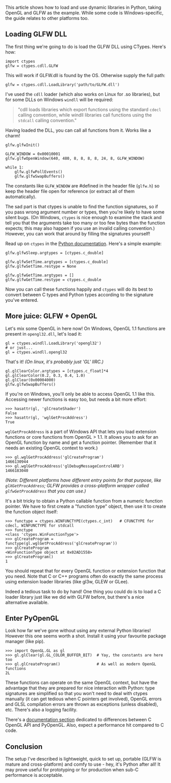 <!--
.. title: Python likes DLLs: Starting out with OpenGL and GLFW
.. slug: python-likes-dlls
.. date: 2012-10-11 01:21:45 UTC
.. tags:
.. category:
.. link:
.. description:
.. type: text
-->

This article shows how to load and use dynamic libraries in Python, taking OpenGL and GLFW as the example.
While some code is Windows-specific, the guide relates to other platforms too.

<!--more-->

Loading GLFW DLL
----------------

The first thing we're going to do is load the GLFW DLL using CTypes. Here's how:

	import ctypes
	glfw = ctypes.cdll.GLFW

This will work if GLFW.dll is found by the OS. Otherwise supply the full path:

	glfw = ctypes.cdll.LoadLibrary('path/to/GLFW.dll')

I've used the `cdll` loader (which also works on Linux for .so libraries), but for some DLLs on Windows `windll` will be required:

> "cdll loads libraries which export functions using the standard `cdecl` calling convention, while windll libraries call functions using the `stdcall` calling convention."

Having loaded the DLL, you can call all functions from it. Works like a charm!

	glfw.glfwInit()

	GLFW_WINDOW = 0x00010001
	glfw.glfwOpenWindow(640, 480, 8, 8, 8, 8, 24, 8, GLFW_WINDOW)

	while 1:
		glfw.glfwPollEvents()
		glfw.glfwSwapBuffers()

The constants like `GLFW_WINDOW` are #defined in the header file (`glfw.h`) so keep the header file open for reference (or extract all of them automatically).

The sad part is that ctypes is unable to find the function signatures, so if you pass wrong argument number or types, then you're likely to have some silent bugs. (On Windows, `ctypes` is nice enough to examine the stack and tell you that the arguments take too many or too few bytes than the function expects; this may also happen if you use an invalid calling convention.) However, you can work that around by filling the signatures yourself!

Read up on `ctypes` in the [Python documentation](http://docs.python.org/library/ctypes.html). Here's a simple example:

	glfw.glfwSleep.argtypes = [ctypes.c_double]

	glfw.glfwSetTime.argtypes = [ctypes.c_double]
	glfw.glfwSetTime.restype = None

	glfw.glfwGetTime.argtypes = []
	glfw.glfwGetTime.restype = ctypes.c_double

Now you can call these functions happily and `ctypes` will do its best to convert between C types and Python types according to the signature you've entered.


More juice: GLFW + OpenGL
-------------------------


Let's mix some OpenGL in here now! On Windows, OpenGL 1.1 functions are present in `opengl32.dll`, let's load it:

	gl = ctypes.windll.LoadLibrary('opengl32')
	# or just...
	gl = ctypes.windll.opengl32

That's it! *(On linux, it's probably just 'GL' IIRC.)*

	gl.glClearColor.argtypes = [ctypes.c_float]*4
	gl.glClearColor(0.2, 0.3, 0.4, 1.0)
	gl.glClear(0x00004000)
	glfw.glfwSwapBuffers()

If you're on Windows, you'll only be able to access OpenGL 1.1 like this. Accessing newer functions is easy too, but needs a bit more effort:

	>>> hasattr(gl, 'glCreateShader')
	False
	>>> hasattr(gl, 'wglGetProcAddress')
	True

`wglGetProcAddress` is a part of Windows API that lets you load extension functions or core functions from OpenGL > 1.1. It allows you to ask for an OpenGL function by name and get a function pointer. (Remember that it needs an existing OpenGL context to work.)

	>>> gl.wglGetProcAddress('glCreateProgram')
	1466130944
	>>> gl.wglGetProcAddress('glDebugMessageControlARB')
	1466183040

*(Note: Different platforms have different entry points for that purpose, like `glXGetProcAddress`; GLFW provides a cross-platform wrapper called `glfwGetProcAddress` that you can use.)*

It's a bit tricky to obtain a Python callable function from a numeric function pointer. We have to first create a "function type" object, then use it to create the function object itself:

	>>> functype = ctypes.WINFUNCTYPE(ctypes.c_int)   # CFUNCTYPE for cdecl, WINFUNCTYPE for stdcall
	>>> functype
	<class 'ctypes.WinFunctionType'>
	>>> glCreateProgram = functype(gl.wglGetProcAddress('glCreateProgram'))
	>>> glCreateProgram
	<WinFunctionType object at 0x02AD1558>
	>>> glCreateProgram()
	1

You should repeat that for every OpenGL function or extension function that you need. Note that C or C++ programs often do exactly the same process using extension loader libraries (like gl3w, GLEW or GLee).

Indeed a tedious task to do by hand! One thing you could do is to load a C loader library just like we did with GLFW before, but there's a nice alternative available.

Enter PyOpenGL
--------------

Look how far we've gone without using any external Python libraries! However this one seems worth a shot. Install it using your favourite package manager (like pip).

	>>> import OpenGL.GL as gl
	>>> gl.glClear(gl.GL_COLOR_BUFFER_BIT)  # Yay, the constants are here too
	>>> gl.glCreateProgram()                # As well as modern OpenGL functions
	2L

These functions can operate on the same OpenGL context, but have the advantage that they are prepared for nice interaction with Python: type signatures are simplified so that you won't need to deal with ctypes manually (it can get tedious when C pointers get involved), OpenGL errors and GLSL compilation errors are thrown as exceptions (unless disabled), etc. There's also a logging facility.

There's a [documentation section](http://pyopengl.sourceforge.net/documentation/opengl_diffs.html) dedicated to differences between C OpenGL API and PyOpenGL. Also, expect a performance hit compared to C code.

Conclusion
----------

The setup I've described is lightweight, quick to set up, portable (GLFW is mature and cross-platform) and comfy to use - hey, it's Python after all! It may prove useful for prototyping or for production when sub-C performance is acceptable.
